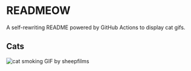 # READMEOW

A self-rewriting README powered by GitHub Actions to display cat gifs.

## Cats

![cat smoking GIF by sheepfilms](https://media2.giphy.com/media/l0ExdMHUDKteztyfe/200.gif?cid=9acd02daqt6r3fnlmgtct3jjm8azceusrls50crdt03vruzb&ep=v1_gifs_search&rid=200.gif&ct=g)
